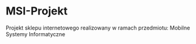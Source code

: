 # MSI-Projekt
Projekt sklepu internetowego realizowany w ramach przedmiotu: Mobilne Systemy Informatyczne

